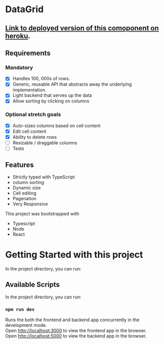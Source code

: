 # DataGrid

## [Link to deployed version of this comoponent on heroku](https://klas-datagrid.herokuapp.com/).

## Requirements

### Mandatory

- [x] Handles 100, 000s of rows.
- [x] Generic, reusable API that abstracts away the underlying implementation.
- [x] Light backend that serves up the data
- [x] Allow sorting by clicking on columns

### Optional stretch goals

- [x] Auto-sizes columns based on cell content
- [x] Edit cell content
- [x] Ability to delete rows
- [ ] Resizable / draggable columns
- [ ] Tests

## Features

- Strictly typed with TypeScript
- column sorting
- Dynamic size
- Cell editing
- Pagenation
- Very Responsive

This project was bootstrapped with

- Typescript
- Node
- React

# Getting Started with this project

In the project directory, you can run:

## Available Scripts

In the project directory, you can run:

### `npm run dev`

Runs the both the frontend and backend app concurrently in the development mode.\
Open [http://localhost:3000](http://localhost:3000) to view the frontend app in the browser.\
Open [http://localhost:5000](http://localhost:3000) to view the backend app in the browser.
